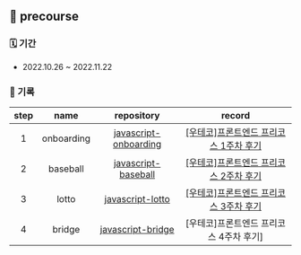 ## 🌱 precourse

### 🗓 기간

- 2022.10.26 ~ 2022.11.22

### 📝 기록

| step |      name      |                          repository                          |                 record                  |
| :--: | :------------: | :----------------------------------------------------------: | :-------------------------------------: |
|  1   | onboarding | [javascript-onboarding](https://github.com/hanbeulYou/javascript-onboarding/tree/hanbeulYou) | [[우테코]프론트엔드 프리코스 1주차 후기](https://velog.io/@hayou/우테코-프론트엔드-프리코스-1주차-후기) |
|  2   | baseball | [javascript-baseball](https://github.com/hanbeulYou/javascript-baseball/tree/hanbeulYou) | [[우테코]프론트엔드 프리코스 2주차 후기](https://velog.io/@hayou/우테코-프론트엔드-프리코스-2주차-후기) |
|  3   | lotto | [javascript-lotto](https://github.com/hanbeulYou/javascript-lotto/tree/hanbeulYou) | [[우테코]프론트엔드 프리코스 3주차 후기](https://velog.io/@hayou/우테코-프론트엔드-프리코스-3주차-후기) |
|  4   | bridge | [javascript-bridge](https://github.com/hanbeulYou/javascript-bridge/tree/hanbeulYou) | [우테코]프론트엔드 프리코스 4주차 후기] |
